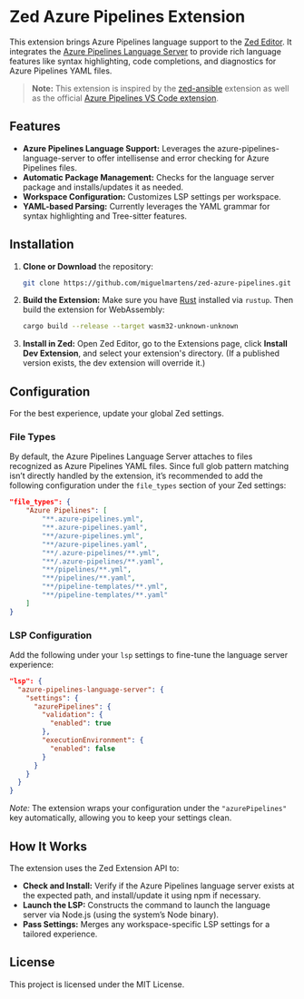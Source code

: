 # Zed Azure Pipelines Extension

This extension brings Azure Pipelines language support to the [Zed Editor](https://zed.dev/). It integrates the [Azure Pipelines Language Server](https://www.npmjs.com/package/azure-pipelines-language-server) to provide rich language features like syntax highlighting, code completions, and diagnostics for Azure Pipelines YAML files.

> **Note:** This extension is inspired by the [zed-ansible](https://github.com/kartikvashistha/zed-ansible/tree/main) extension as well as the official [Azure Pipelines VS Code extension](https://github.com/Microsoft/azure-pipelines-vscode).

## Features

- **Azure Pipelines Language Support:** Leverages the azure-pipelines-language-server to offer intellisense and error checking for Azure Pipelines files.
- **Automatic Package Management:** Checks for the language server package and installs/updates it as needed.
- **Workspace Configuration:** Customizes LSP settings per workspace.
- **YAML-based Parsing:** Currently leverages the YAML grammar for syntax highlighting and Tree-sitter features.

## Installation

1. **Clone or Download** the repository:
   ```sh
   git clone https://github.com/miguelmartens/zed-azure-pipelines.git
   ```
2. **Build the Extension:**
   Make sure you have [Rust](https://www.rust-lang.org/tools/install) installed via `rustup`. Then build the extension for WebAssembly:
   ```sh
   cargo build --release --target wasm32-unknown-unknown
   ```
3. **Install in Zed:**
   Open Zed Editor, go to the Extensions page, click **Install Dev Extension**, and select your extension's directory. (If a published version exists, the dev extension will override it.)

## Configuration

For the best experience, update your global Zed settings.

### File Types

By default, the Azure Pipelines Language Server attaches to files recognized as Azure Pipelines YAML files. Since full glob pattern matching isn’t directly handled by the extension, it’s recommended to add the following configuration under the `file_types` section of your Zed settings:

```json
"file_types": {
    "Azure Pipelines": [
        "**.azure-pipelines.yml",
        "**.azure-pipelines.yaml",
        "**/azure-pipelines.yml",
        "**/azure-pipelines.yaml",
        "**/.azure-pipelines/**.yml",
        "**/.azure-pipelines/**.yaml",
        "**/pipelines/**.yml",
        "**/pipelines/**.yaml",
        "**/pipeline-templates/**.yml",
        "**/pipeline-templates/**.yaml"
    ]
}
```

### LSP Configuration

Add the following under your `lsp` settings to fine-tune the language server experience:

```json
"lsp": {
  "azure-pipelines-language-server": {
    "settings": {
      "azurePipelines": {
        "validation": {
          "enabled": true
        },
        "executionEnvironment": {
          "enabled": false
        }
      }
    }
  }
}
```

*Note:* The extension wraps your configuration under the `"azurePipelines"` key automatically, allowing you to keep your settings clean.

## How It Works

The extension uses the Zed Extension API to:
- **Check and Install:** Verify if the Azure Pipelines language server exists at the expected path, and install/update it using npm if necessary.
- **Launch the LSP:** Constructs the command to launch the language server via Node.js (using the system’s Node binary).
- **Pass Settings:** Merges any workspace-specific LSP settings for a tailored experience.

## License

This project is licensed under the MIT License.
